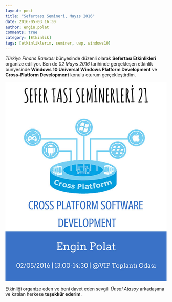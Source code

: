 ```yaml
---
layout: post
title: "Sefertası Semineri, Mayıs 2016"
date: 2016-05-03 16:30
author: engin.polat
comments: true
category: [Etkinlik]
tags: [etkinliklerim, seminer, uwp, windows10]
---
```

*Türkiye Finans Bankası* bünyesinde düzenli olarak **Sefertası Etkinlikleri** organize ediliyor. Ben de *02 Mayıs 2016* tarihinde gerçekleşen etkinlik bünyesinde **Windows 10 Universal Windows Platform Development** ve **Cross-Platform Development** konulu oturum gerçekleştirdim.

![](/assets/uploads/2016/05/sefertasi.jpg)

Etkinliği organize eden ve beni davet eden sevgili *Ünsal Atasoy* arkadaşıma ve katılan herkese **teşekkür ederim**.